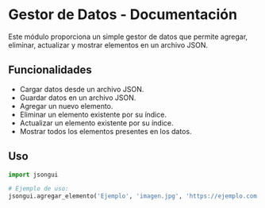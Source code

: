 # Gestor de Datos - Documentación

Este módulo proporciona un simple gestor de datos que permite agregar, eliminar, actualizar y mostrar elementos en un archivo JSON.

## Funcionalidades

- Cargar datos desde un archivo JSON.
- Guardar datos en un archivo JSON.
- Agregar un nuevo elemento.
- Eliminar un elemento existente por su índice.
- Actualizar un elemento existente por su índice.
- Mostrar todos los elementos presentes en los datos.

## Uso

```python
import jsongui

# Ejemplo de uso:
jsongui.agregar_elemento('Ejemplo', 'imagen.jpg', 'https://ejemplo.com')
